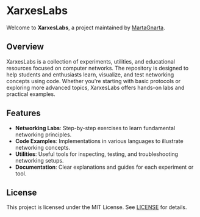 # XarxesLabs

Welcome to **XarxesLabs**, a project maintained by [MartaGnarta](https://github.com/MartaGnarta).

## Overview

XarxesLabs is a collection of experiments, utilities, and educational resources focused on computer networks. The repository is designed to help students and enthusiasts learn, visualize, and test networking concepts using code. Whether you're starting with basic protocols or exploring more advanced topics, XarxesLabs offers hands-on labs and practical examples.

## Features

- **Networking Labs**: Step-by-step exercises to learn fundamental networking principles.
- **Code Examples**: Implementations in various languages to illustrate networking concepts.
- **Utilities**: Useful tools for inspecting, testing, and troubleshooting networking setups.
- **Documentation**: Clear explanations and guides for each experiment or tool.

## License

This project is licensed under the MIT License. See [LICENSE](LICENSE) for details.
